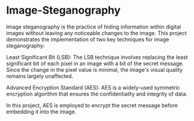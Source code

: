# Image-Steganography

Image steganography is the practice of hiding information within digital images without leaving any noticeable changes to the image. This project demonstrates the implementation of two key techniques for image steganography:

Least Significant Bit (LSB): The LSB technique involves replacing the least significant bit of each pixel in an image with a bit of the secret message. Since the change in the pixel value is minimal, the image's visual quality remains largely unaffected.

Advanced Encryption Standard (AES): AES is a widely-used symmetric encryption algorithm that ensures the confidentiality and integrity of data. 

In this project, AES is employed to encrypt the secret message before embedding it into the image.
